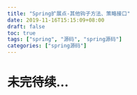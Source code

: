 ```yaml
---
title: "Spring扩展点-其他钩子方法、策略接口"
date: 2019-11-16T15:15:09+08:00
draft: false
toc: true
tags: ["spring", "源码", "spring源码"]
categories: ["spring源码"]
---
```


# 未完待续...